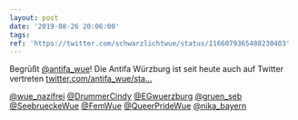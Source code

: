 ```yaml
---
layout: post
date: '2019-08-26 20:06:00'
tags: 
ref: 'https://twitter.com/schwarzlichtwue/status/1166079365488230403'
---
```

Begrüßt [@antifa_wue](https://twitter.com/antifa_wue)! Die Antifa Würzburg ist seit heute auch auf Twitter vertreten [twitter.com/antifa_wue/sta…](https://twitter.com/antifa_wue/status/1166077956420227074)

[@wue_nazifrei](https://twitter.com/wue_nazifrei) [@DrummerCindy](https://twitter.com/DrummerCindy) [@EGwuerzburg](https://twitter.com/EGwuerzburg) [@gruen_seb](https://twitter.com/gruen_seb) [@SeebrueckeWue](https://twitter.com/SeebrueckeWue) [@FemWue](https://twitter.com/FemWue) [@QueerPrideWue](https://twitter.com/QueerPrideWue) [@nika_bayern](https://twitter.com/nika_bayern)